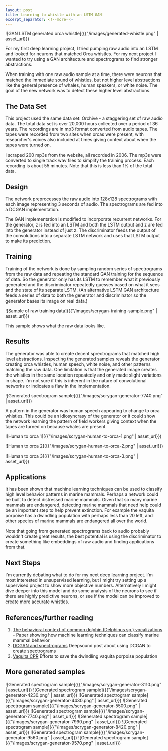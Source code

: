 ```yaml
---
layout: post
title: Learning to whistle with an LSTM GAN
excerpt_separator: <!--more-->
---
```


![GAN LSTM generated orca whistle]({{"/images/generated-whistle.png" | asset_url}})

For my first deep learning project, I tried pumping raw audio into an LSTM and looked for neurons that matched Orca whistles.  For my next project I wanted to try using a GAN architecture and spectrograms to find stronger abstractions.

<!--more-->

When training with one raw audio sample at a time, there were neurons that matched the immediate sound of whistles, but not higher level abstractions like the general presence of whales, human speakers, or white noise.  The goal of the new network was to detect these higher level abstractions.

## The Data Set

This project used the same data set: Orchive - a staggering set of raw audio data.  The total data set is over 20,000 hours collected over a period of 36 years.  The recordings are in mp3 format converted from audio tapes.  The tapes were recorded from two sites when orcas were present, with researcher's voices also included at times giving context about when the tapes were turned on.

I scraped 200 mp3s from the website, all recorded in 2006.  The mp3s were converted to single track wav files to simplify the training process.  Each recording is about 55 minutes.  Note that this is less than 1% of the total data.

## Design

The network preprocesses the raw audio into 128x128 spectrograms with each image representing 3 seconds of audio.  The spectrograms are fed into a DCGAN implementation.

The GAN implementation is modified to incorporate recurrent networks.  For the generator, z is fed into an LSTM and both the LSTM output and z are fed into the generator instead of just z.  The discriminator feeds the output of the convolutions into a separate LSTM network and uses that LSTM output to make its prediction.

## Training

Training of the network is done by sampling random series of spectrograms from the raw data and repeating the standard GAN training for the sequence of data.  So the generator only has its LSTM to remember what it previously generated and the discriminator repeatedly guesses based on what it sees and the state of its separate LSTM.  (An alternative LSTM GAN architecture feeds a series of data to both the generator and discriminator so the generator bases its image on real data.)

![Sample of raw training data]({{"/images/scrygan-training-sample.png" | asset_url}})

This sample shows what the raw data looks like.

## Results

The generator was able to create decent sprectrograms that matched high level abstractions.  Inspecting the generated samples reveals the generator creating orca whistles, human speech, white noise, and other patterns matching the raw data.  One limitation is that the generated image creates the whistles in the same location repeatedly and only made slight variations in shape.  I'm not sure if this is inherent in the nature of convolutional networks or indicates a flaw in the implementation.

![Generated spectrogram sample]({{"/images/scrygan-generator-7740.png" | asset_url}})

A pattern in the generator was human speech appearing to change to orca whistles.  This could be an idiosyncrasy of the generator or it could show the network learning the pattern of field workers giving context when the tapes are turned on because whales are present.

![Human to orca 1]({{"/images/scrygan-human-to-orca-1.png" | asset_url}})

![Human to orca 2]({{"/images/scrygan-human-to-orca-2.png" | asset_url}})

![Human to orca 3]({{"/images/scrygan-human-to-orca-3.png" | asset_url}})

## Applications

It has been shown that machine learning techniques can be used to classify high level behavior patterns in marine mammals.  Perhaps a network could be built to detect distressed marine mammals. Given that so many marine mammals are endangered, detecting marine mammals that need help could be an important step to help prevent extinction.  For example the vaquita porpoise has a dwindling population with perhaps less than 20 left, and other species of marine mammals are endangered all over the world.

Note that going from generated spectrograms back to audio probably wouldn't create great results, the best potential is using the discriminator to create something like embeddings of raw audio and finding applications from that.

## Next Steps

I'm currently debating what to do for my next deep learning project.  I'm most interested in unsupervised learning, but I might try setting up a supervised project to show more objective numbers.  Alternatively I might dive deeper into this model and do some analysis of the neurons to see if there are highly predictive neurons, or see if the model can be improved to create more accurate whistles.

## References/further reading

1. [The behavioral context of common dolphin (Delphinus sp.) vocalizations](onlinelibrary.wiley.com/doi/10.1111/j.1748-7692.2011.00498.x/abstract) - Paper showing how machine learning techniques can classify marine mammal behavior
2. [DCGAN and spectrograms](http://deepsound.io/dcgan_spectrograms.html) Deepsound post about using DCGAN to create spectrograms
3. [Vaquita CPR](https://www.vaquitacpr.org/) Efforts to save the dwindling vaquita porpoise population

## More generated samples

![Generated spectrogram sample]({{"/images/scrygan-generator-3110.png" | asset_url}})
![Generated spectrogram sample]({{"/images/scrygan-generator-4230.png" | asset_url}})
![Generated spectrogram sample]({{"/images/scrygan-generator-4430.png" | asset_url}})
![Generated spectrogram sample]({{"/images/scrygan-generator-5500.png" | asset_url}})
![Generated spectrogram sample]({{"/images/scrygan-generator-7740.png" | asset_url}})
![Generated spectrogram sample]({{"/images/scrygan-generator-7990.png" | asset_url}})
![Generated spectrogram sample]({{"/images/scrygan-generator-8420.png" | asset_url}})
![Generated spectrogram sample]({{"/images/scrygan-generator-9560.png" | asset_url}})
![Generated spectrogram sample]({{"/images/scrygan-generator-9570.png" | asset_url}})
